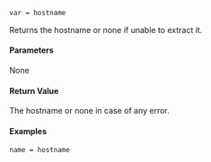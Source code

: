 ```sh
var = hostname
```

Returns the hostname or none if unable to extract it.

#### Parameters

None

#### Return Value

The hostname or none in case of any error.

#### Examples

```sh
name = hostname
```
